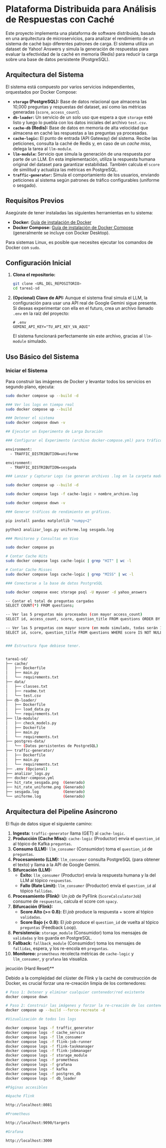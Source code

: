 # Plataforma Distribuida para Análisis de Respuestas con Caché

Este proyecto implementa una plataforma de software distribuida, basada en una arquitectura de microservicios, para analizar el rendimiento de un sistema de caché bajo diferentes patrones de carga. El sistema utiliza un dataset de Yahoo! Answers y simula la generación de respuestas para evaluar la efectividad de la caché en memoria (Redis) para reducir la carga sobre una base de datos persistente (PostgreSQL).

## Arquitectura del Sistema

El sistema está compuesto por varios servicios independientes, orquestados por Docker Compose:

- **`storage` (PostgreSQL):** Base de datos relacional que almacena las 10,000 preguntas y respuestas del dataset, así como las métricas generadas (`score`, `access_count`).
- **`db-loader`:** Un servicio de un solo uso que espera a que `storage` esté listo y luego lo puebla con los datos iniciales del archivo `test.csv`.
- **`cache-db` (Redis):** Base de datos en memoria de alta velocidad que almacena en caché las respuestas a las preguntas ya procesadas.
- **`cache-logic`:** El punto de entrada (API Gateway) del sistema. Recibe las peticiones, consulta la caché de Redis y, en caso de un _cache miss_, delega la tarea al `llm-module`.
- **`llm-module`:** Servicio que simula la generación de una respuesta por parte de un LLM. En esta implementación, utiliza la respuesta humana original del dataset para garantizar estabilidad. También calcula el `score` de similitud y actualiza las métricas en PostgreSQL.
- **`traffic-generator`:** Simula el comportamiento de los usuarios, enviando peticiones al sistema según patrones de tráfico configurables (uniforme o sesgado).

## Requisitos Previos

Asegúrate de tener instaladas las siguientes herramientas en tu sistema:

- **Docker:** [Guía de instalación de Docker](https://docs.docker.com/engine/install/)
- **Docker Compose:** [Guía de instalación de Docker Compose](https://docs.docker.com/compose/install/) (generalmente se incluye con Docker Desktop).

Para sistemas Linux, es posible que necesites ejecutar los comandos de Docker con `sudo`.

## Configuración Inicial

1.  **Clona el repositorio:**

    ```bash
    git clone <URL_DEL_REPOSITORIO>
    cd tarea1-sd
    ```

2.  **(Opcional) Clave de API:** Aunque el sistema final simula el LLM, la configuración para usar una API real de Google Gemini sigue presente. Si deseas experimentar con ella en el futuro, crea un archivo llamado `.env` en la raíz del proyecto:
    ```
    # .env
    GEMINI_API_KEY="TU_API_KEY_VA_AQUI"
    ```
    El sistema funcionará perfectamente sin este archivo, gracias al `llm-module` simulado.

## Uso Básico del Sistema

### Iniciar el Sistema

Para construir las imágenes de Docker y levantar todos los servicios en segundo plano, ejecuta:

```bash
sudo docker compose up --build -d

### Ver los logs en tiempo real
sudo docker compose up --build

### Detener el sistema
sudo docker compose down -v

## Ejecutar un Experimento de Larga Duración

### Configurar el Experimento (archivo docker-compose.yml) para tráfico uniforme o sesgado.

environment:
  - TRAFFIC_DISTRIBUTION=uniforme

environment:
  - TRAFFIC_DISTRIBUTION=sesgada

### Lanzar y Capturar Logs (se generan archivos .log en la carpeta madre).

sudo docker compose up --build -d

sudo docker compose logs -f cache-logic > nombre_archivo.log

sudo docker compose down -v

### Generar tráficos de rendimiento en gráficos.

pip install pandas matplotlib "numpy<2"

python3 analizar_logs.py uniforme.log sesgada.log

### Monitoreo y Consultas en Vivo

sudo docker compose ps

# Contar Cache Hits
sudo docker compose logs cache-logic | grep "HIT" | wc -l

# Contar Cache Misses
sudo docker compose logs cache-logic | grep "MISS" | wc -l

### Conectarse a la base de datos PostgreSQL

sudo docker compose exec storage psql -U myuser -d yahoo_answers

-- Contar el total de preguntas cargadas
SELECT COUNT(*) FROM questions;

-- Ver las 5 preguntas más procesadas (con mayor access_count)
SELECT id, access_count, score, question_title FROM questions ORDER BY access_count DESC LIMIT 5;

-- Ver las 5 preguntas con mayor score (en modo simulado, todas serán 1.0)
SELECT id, score, question_title FROM questions WHERE score IS NOT NULL ORDER BY score DESC LIMIT 5;


### Estructura fque debiese tener.


tarea1-sd/
├── cache/
│   ├── Dockerfile
│   ├── main.py
│   └── requirements.txt
├── data/
│   ├── classes.txt
│   ├── readme.txt
│   └── test.csv
├── db-loader/
│   ├── Dockerfile
│   ├── load_data.py
│   └── requirements.txt
├── llm-module/
│   ├── check_models.py
│   ├── Dockerfile
│   ├── main.py
│   └── requirements.txt
├── postgres-data/
│   └── (Datos persistentes de PostgreSQL)
├── traffic-generator/
│   ├── Dockerfile
│   ├── main.py
│   └── requirements.txt
├── .env (Opcional)
├── analizar_logs.py
├── docker-compose.yml
├── hit_rate_sesgada.png  (Generado)
├── hit_rate_uniforme.png (Generado)
├── sesgada.log           (Generado)
└── uniforme.log          (Generado)
```

## Arquitectura del Pipeline Asíncrono

El flujo de datos sigue el siguiente camino:

1.  **Ingesta:** `traffic-generator` llama (GET) al `cache-logic`.
2.  **Producción (Cache Miss):** `cache-logic` (Productor) envía el `question_id` al tópico de Kafka `preguntas`.
3.  **Consumo (LLM):** `llm_consumer` (Consumidor) toma el `question_id` de `preguntas`.
4.  **Procesamiento (LLM):** `llm_consumer` consulta PostgreSQL (para obtener el texto) y llama a la API de Google Gemini.
5.  **Bifurcación (LLM):**
    - **Éxito:** `llm_consumer` (Productor) envía la respuesta humana y la del LLM al tópico `respuestas`.
    - **Fallo (Rate Limit):** `llm_consumer` (Productor) envía el `question_id` al tópico `fallidas`.
6.  **Procesamiento (Flink):** Un _job_ de PyFlink (`ScoreCalculatorJob`) consume de `respuestas`, calcula el score con `spacy`.
7.  **Bifurcación (Flink):**
    - **Score Alto (>= 0.8):** El _job_ produce la respuesta + score al tópico `validadas`.
    - **Score Bajo (< 0.8):** El _job_ produce el `question_id` de vuelta al tópico `preguntas` (Feedback Loop).
8.  **Persistencia:** `storage_module` (Consumidor) toma los mensajes de `validadas` y los guarda en PostgreSQL.
9.  **Fallback:** `fallback_module` (Consumidor) toma los mensajes de `fallidas`, espera, y los re-encola en `preguntas`.
10. **Monitoreo:** `prometheus` recolecta métricas de `cache-logic` y `llm_consumer`, y `grafana` las visualiza.

jecución (Hard Reset)\*\*

Debido a la complejidad del clúster de Flink y la caché de construcción de Docker, es crucial forzar una re-creación limpia de los contenedores:

```bash
# Paso 1: Detener y eliminar cualquier contenedor/red existente
docker compose down

# Paso 2: Construir las imágenes y forzar la re-creación de los contenedores
docker compose up --build --force-recreate -d

#Vizualización de todos los logs

docker compose logs -f traffic_generator
docker compose logs -f cache_service
docker compose logs -f llm_consumer
docker compose logs -f flink-job-runner
docker compose logs -f flink-taskmanager
docker compose logs -f flink-jobmanager
docker compose logs -f storage_module
docker compose logs -f prometheus
docker compose logs -f grafana
docker compose logs -f kafka
docker compose logs -f postgres_db
docker compose logs -f db_loader

#Páginas accesibles

#Apache Flink

http://localhost:8081

#Prometheus

http://localhost:9090/targets

#Grafana

http://localhost:3000
```
